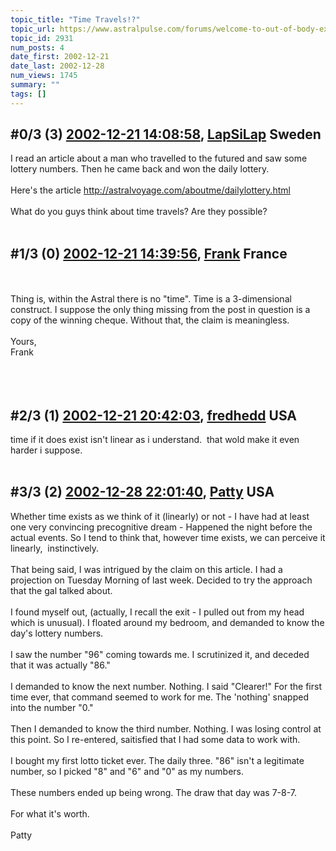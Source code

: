 ```yaml
---
topic_title: "Time Travels!?"
topic_url: https://www.astralpulse.com/forums/welcome-to-out-of-body-experiences!/time-travels%21
topic_id: 2931
num_posts: 4
date_first: 2002-12-21
date_last: 2002-12-28
num_views: 1745
summary: ""
tags: []
---
```


## \#0/3 (3) [2002-12-21 14:08:58](https://www.astralpulse.com/forums/index.php?msg=118661), [LapSiLap](https://www.astralpulse.com/forums/profile/?u=893) Sweden ##
<section>
I read an article about a man who travelled to the futured and saw some lottery numbers. Then he came back and won the daily lottery.
<br>
<br>
Here's the article
<a class="bbc_link" href="http://astralvoyage.com/aboutme/dailylottery.html" rel="noopener" target="_blank">
 http://astralvoyage.com/aboutme/dailylottery.html
</a>
<br>
<br>
What do you guys think about time travels? Are they possible?
<br>
<br>
</section>

## \#1/3 (0) [2002-12-21 14:39:56](https://www.astralpulse.com/forums/index.php?msg=19188), [Frank](https://www.astralpulse.com/forums/profile/?u=359) France ##
<section>
<br>
<br>
Thing is, within the Astral there is no "time". Time is a 3-dimensional construct. I suppose the only thing missing from the post in question is a copy of the winning cheque. Without that, the claim is meaningless.
<br>
<br>
Yours,
<br>
Frank
<br>
<br>
<br>
<br>
</section>

## \#2/3 (1) [2002-12-21 20:42:03](https://www.astralpulse.com/forums/index.php?msg=19197), [fredhedd](https://www.astralpulse.com/forums/profile/?u=692) USA ##
<section>
time if it does exist isn't linear as i understand.  that wold make it even harder i suppose.
<br>
<br>
</section>

## \#3/3 (2) [2002-12-28 22:01:40](https://www.astralpulse.com/forums/index.php?msg=19376), [Patty](https://www.astralpulse.com/forums/profile/?u=673) USA ##
<section>
Whether time exists as we think of it (linearly) or not - I have had at least one very convincing precognitive dream - Happened the night before the actual events. So I tend to think that, however time exists, we can perceive it linearly,  instinctively.
<br>
<br>
That being said, I was intrigued by the claim on this article. I had a projection on Tuesday Morning of last week. Decided to try the approach that the gal talked about.
<br>
<br>
I found myself out, (actually, I recall the exit - I pulled out from my head which is unusual). I floated around my bedroom, and demanded to know the day's lottery numbers.
<br>
<br>
I saw the number "96" coming towards me. I scrutinized it, and deceded that it was actually "86."
<br>
<br>
I demanded to know the next number. Nothing. I said "Clearer!" For the first time ever, that command seemed to work for me. The 'nothing' snapped into the number "0."
<br>
<br>
Then I demanded to know the third number. Nothing. I was losing control at this point. So I re-entered, saitisfied that I had some data to work with.
<br>
<br>
I bought my first lotto ticket ever. The daily three. "86" isn't a legitimate number, so I picked "8" and "6" and "0" as my numbers.
<br>
<br>
These numbers ended up being wrong. The draw that day was 7-8-7.
<br>
<br>
For what it's worth.
<br>
<br>
Patty
</section>